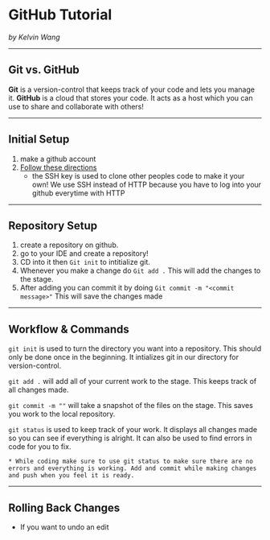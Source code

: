 # **GitHub Tutorial**

_by Kelvin Wang_

---
## Git vs. GitHub
**Git** is a version-control that keeps track of your code and lets you manage it. **GitHub** is a cloud that stores your code. It acts as a host which you can use to share and collaborate with others!



---
## Initial Setup
1. make a github account
2. [Follow these directions](https://github.com/hstatsep/ide50/blob/master/README.md)  
    * the SSH key is used to clone other peoples code to make it your own! We use SSH instead of HTTP because you have to log into your github everytime with HTTP

---
## Repository Setup
1. create a repository on github.
2. go to your IDE and create a repository!
3. CD into it then `Git init` to intitialize git.
4. Whenever you make a change do `Git add .` This will add the changes to the stage.
5. After adding you can commit it by doing `Git commit -m "<commit message>"` This will save the changes made 
---
## Workflow & Commands
`git init` is used to turn the directory you want into a repository. This should only be done once in the beginning. It intializes git in our directory for version-control.   


`git add .`  will add all of your current work to the stage. This keeps track of all changes made.  


`git commit -m ""` will take a snapshot of the files on the stage. This saves you work to the local repository.  


`git status` is used to keep track of your work. It displays all changes made so you can see if everything is alright. It can also be used to find errors in code for you to fix. 

    * While coding make sure to use git status to make sure there are no errors and everything is working. Add and commit while making changes and push when you feel it is ready. 

---
## Rolling Back Changes
* If you want to undo an edit
